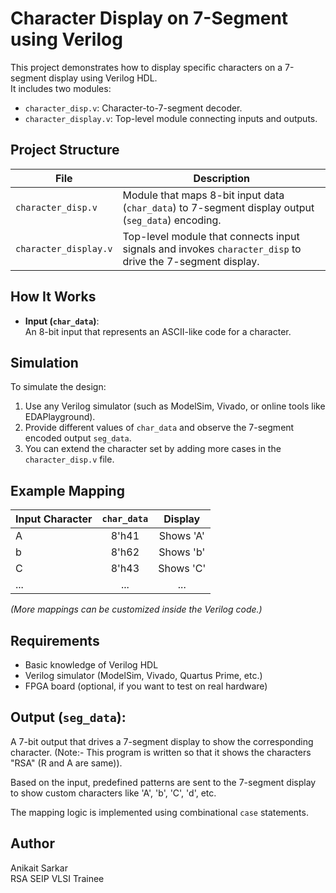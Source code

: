 # Character Display on 7-Segment using Verilog

This project demonstrates how to display specific characters on a 7-segment display using Verilog HDL.  
It includes two modules:

- `character_disp.v`: Character-to-7-segment decoder.
- `character_display.v`: Top-level module connecting inputs and outputs.

## Project Structure

| File | Description |
| --- | --- |
| `character_disp.v` | Module that maps 8-bit input data (`char_data`) to 7-segment display output (`seg_data`) encoding. |
| `character_display.v` | Top-level module that connects input signals and invokes `character_disp` to drive the 7-segment display. |

## How It Works

- **Input (`char_data`)**:  
  An 8-bit input that represents an ASCII-like code for a character.
  

## Simulation

To simulate the design:

1. Use any Verilog simulator (such as ModelSim, Vivado, or online tools like EDAPlayground).
2. Provide different values of `char_data` and observe the 7-segment encoded output `seg_data`.
3. You can extend the character set by adding more cases in the `character_disp.v` file.

## Example Mapping

| Input Character | `char_data` | Display |
| :--- | :---: | :---: |
| A | 8'h41 | Shows 'A' |
| b | 8'h62 | Shows 'b' |
| C | 8'h43 | Shows 'C' |
| ... | ... | ... |

*(More mappings can be customized inside the Verilog code.)*

## Requirements

- Basic knowledge of Verilog HDL
- Verilog simulator (ModelSim, Vivado, Quartus Prime, etc.)
- FPGA board (optional, if you want to test on real hardware)

## Output (`seg_data`):  
A 7-bit output that drives a 7-segment display to show the corresponding character. (Note:- This program is written so that it shows the characters "RSA" (R and A are same)).

Based on the input, predefined patterns are sent to the 7-segment display to show custom characters like 'A', 'b', 'C', 'd', etc.

The mapping logic is implemented using combinational `case` statements.

## Author

Anikait Sarkar  
RSA SEIP VLSI Trainee
